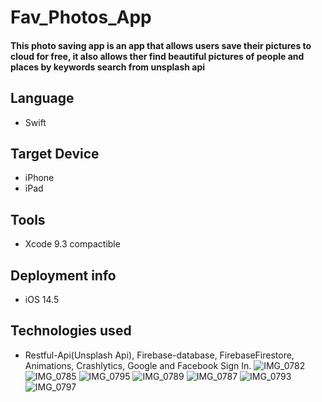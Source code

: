# Fav_Photos_App
#### This photo saving app is an app that allows users save their pictures to cloud for free, it also allows ther find beautiful pictures of people and places by keywords search from unsplash api

## Language 
-  Swift

## Target Device
- iPhone
- iPad

## Tools 
- Xcode 9.3 compactible 

## Deployment info
- iOS 14.5

## Technologies used
- Restful-Api(Unsplash Api), Firebase-database, FirebaseFirestore, Animations, Crashlytics, Google and Facebook Sign In.
![IMG_0782](https://user-images.githubusercontent.com/81360481/128616667-06b06c25-d8ca-4e86-b738-615cb68a78e2.PNG)
![IMG_0785](https://user-images.githubusercontent.com/81360481/128616696-0871f83c-b989-47ac-9949-15d787e91f8c.PNG)
![IMG_0795](https://user-images.githubusercontent.com/81360481/128616702-8cf95434-0999-467d-b19d-5ff3daec3522.PNG)
![IMG_0789](https://user-images.githubusercontent.com/81360481/128616705-4d0bb8d9-0539-4da8-9d8d-66feaf65df23.PNG)
![IMG_0787](https://user-images.githubusercontent.com/81360481/128616713-16889f1c-d5fc-40a1-9a8a-1bfad724c00f.PNG)
![IMG_0793](https://user-images.githubusercontent.com/81360481/128616724-9582363c-b4b0-44a7-8fb2-a62b5cef69cb.PNG)
![IMG_0797](https://user-images.githubusercontent.com/81360481/128616730-444362d6-cf24-4bb3-8eb3-78b4d417c2d6.PNG)
